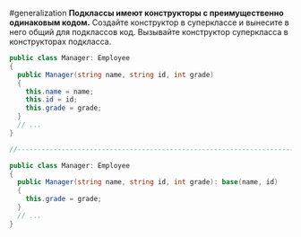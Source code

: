 #generalization 
**Подклассы имеют конструкторы с преимущественно одинаковым кодом.**
Создайте конструктор в суперклассе и вынесите в него общий для подклассов код. Вызывайте конструктор суперкласса в конструкторах подкласса.
```cs
public class Manager: Employee 
{
  public Manager(string name, string id, int grade) 
  {
    this.name = name;
    this.id = id;
    this.grade = grade;
  }
  // ...
}

//------------------------------------------------------------------------

public class Manager: Employee 
{
  public Manager(string name, string id, int grade): base(name, id)
  {
    this.grade = grade;
  }
  // ...
}
```
